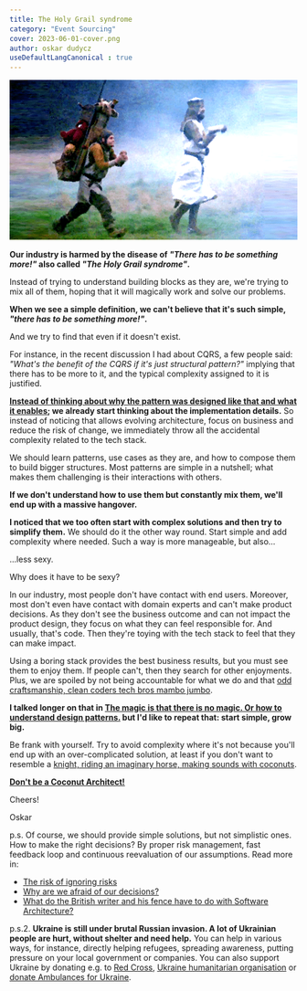```yaml
---
title: The Holy Grail syndrome
category: "Event Sourcing"
cover: 2023-06-01-cover.png
author: oskar dudycz
useDefaultLangCanonical : true
---
```


![cover](2023-06-01-cover.png)

**Our industry is harmed by the disease of _"There has to be something more!"_ also called _"The Holy Grail syndrome"_.**

Instead of trying to understand building blocks as they are, we're trying to mix all of them, hoping that it will magically work and solve our problems.

**When we see a simple definition, we can't believe that it's such simple, _"there has to be something more!"_.**

And we try to find that even if it doesn't exist.

For instance, in the recent discussion I had about CQRS, a few people said: _"What's the benefit of the CQRS if it's just structural pattern?"_ implying that there has to be more to it, and the typical complexity assigned to it is justified.

**[Instead of thinking about why the pattern was designed like that and what it enables](/pl/cqrs_facts_and_myths_explained/); we already start thinking about the implementation details.** So instead of noticing that allows evolving architecture, focus on business and reduce the risk of change, we immediately throw all the accidental complexity related to the tech stack.

We should learn patterns, use cases as they are, and how to compose them to build bigger structures. Most patterns are simple in a nutshell; what makes them challenging is their interactions with others.

**If we don't understand how to use them but constantly mix them, we'll end up with a massive hangover.**

**I noticed that we too often start with complex solutions and then try to simplify them.** We should do it the other way round. Start simple and add complexity where needed. Such a way is more manageable, but also...

...less sexy.

Why does it have to be sexy?

In our industry, most people don't have contact with end users. Moreover, most don't even have contact with domain experts and can't make product decisions. As they don't see the business outcome and can not impact the product design, they focus on what they can feel responsible for. And usually, that's code. Then they're toying with the tech stack to feel that they can make impact. 

Using a boring stack provides the best business results, but you must see them to enjoy them. If people can't, then they search for other enjoyments. Plus, we are spoiled by not being accountable for what we do and that [odd craftsmanship, clean coders tech bros mambo jumbo](https://www.youtube.com/watch?v=2dKZ-dWaCiU).

**I talked longer on that in [The magic is that there is no magic. Or how to understand design patterns.](/pl/the_magic_is_that_there_is_no_magic/) but I'd like to repeat that: start simple, grow big.**

Be frank with yourself. Try to avoid complexity where it's not because you'll end up with an over-complicated solution, at least if you don't want to resemble a [knight, riding an imaginary horse, making sounds with coconuts](https://www.youtube.com/watch?v=3XPnIUtcANg).

**[Don't be a Coconut Architect!](https://hachyderm.io/@nick_tune/110470101137078440)**

Cheers!

Oskar

p.s. Of course, we should provide simple solutions, but not simplistic ones. How to make the right decisions? By proper risk management, fast feedback loop and continuous reevaluation of our assumptions. Read more in:
- [The risk of ignoring risks](/pl/the_risk_of_ignoring_risks/)
- [Why are we afraid of our decisions?](/pl/why_are_we_afraid_of_our_decisions/)
- [What do the British writer and his fence have to do with Software Architecture?](/pl/chesterton_fence_and_software_architecture)

p.s.2. **Ukraine is still under brutal Russian invasion. A lot of Ukrainian people are hurt, without shelter and need help.** You can help in various ways, for instance, directly helping refugees, spreading awareness, putting pressure on your local government or companies. You can also support Ukraine by donating e.g. to [Red Cross](https://www.icrc.org/pl/donate/ukraine), [Ukraine humanitarian organisation](https://savelife.in.ua/pl/donate/) or [donate Ambulances for Ukraine](https://www.gofundme.com/f/help-to-save-the-lives-of-civilians-in-a-war-zone).
